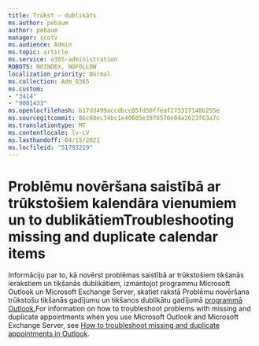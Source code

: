 ```yaml
---
title: Trūkst — dublikāts
ms.author: pebaum
author: pebaum
manager: scotv
ms.audience: Admin
ms.topic: article
ms.service: o365-administration
ROBOTS: NOINDEX, NOFOLLOW
localization_priority: Normal
ms.collection: Adm_O365
ms.custom:
- "3414"
- "9001433"
ms.openlocfilehash: b17dd499accdbcc05fd50ffeaf275317148b255e
ms.sourcegitcommit: 8bc60ec34bc1e40685e3976576e04a2623f63a7c
ms.translationtype: MT
ms.contentlocale: lv-LV
ms.lasthandoff: 04/15/2021
ms.locfileid: "51793219"
---
```

# <a name="troubleshooting-missing-and-duplicate-calendar-items"></a><span data-ttu-id="d1ceb-102">Problēmu novēršana saistībā ar trūkstošiem kalendāra vienumiem un to dublikātiem</span><span class="sxs-lookup"><span data-stu-id="d1ceb-102">Troubleshooting missing and duplicate calendar items</span></span>

<span data-ttu-id="d1ceb-103">Informāciju par to, kā novērst problēmas saistībā ar trūkstošiem tikšanās ierakstiem un tikšanās dublikātiem, izmantojot programmu Microsoft Outlook un Microsoft Exchange Server, skatiet rakstā Problēmu novēršana trūkstošu tikšanās gadījumu un tikšanos dublikātu gadījumā [programmā Outlook.](https://support.microsoft.com/help/890436/how-to-troubleshoot-missing-and-duplicate-appointments-in-outlook)</span><span class="sxs-lookup"><span data-stu-id="d1ceb-103">For information on how to troubleshoot problems with missing and duplicate appointments when you use Microsoft Outlook and Microsoft Exchange Server, see [How to troubleshoot missing and duplicate appointments in Outlook](https://support.microsoft.com/help/890436/how-to-troubleshoot-missing-and-duplicate-appointments-in-outlook).</span></span>